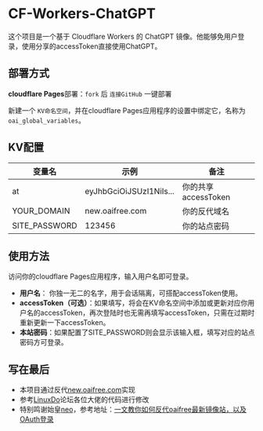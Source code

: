 # CF-Workers-ChatGPT

这个项目是一个基于 Cloudflare Workers 的 ChatGPT 镜像。他能够免用户登录，使用分享的accessToken直接使用ChatGPT。

## 部署方式

**cloudflare Pages**部署：`fork` 后 `连接GitHub` 一键部署

新建一个 `KV命名空间`，并在cloudflare Pages应用程序的设置中绑定它，名称为 `oai_global_variables`。

## KV配置

| 变量名 | 示例 | 备注 | 
|--|--|--|
| at | eyJhbGciOiJSUzI1NiIs... | 你的共享accessToken |
| YOUR_DOMAIN | new.oaifree.com | 你的反代域名 |
| SITE_PASSWORD | 123456 | 你的站点密码 |

## 使用方法

访问你的cloudflare Pages应用程序，输入用户名即可登录。

- **用户名**： 你独一无二的名字，用于会话隔离，可搭配accessToken使用。
- **accessToken（可选）**：如果填写，将会在KV命名空间中添加或更新对应你用户名的accessToken，再次登陆时也无需再填写accessToken，只需在过期时重新更新一下accessToken。
- **本站密码**：如果配置了SITE_PASSWORD则会显示该输入框，填写对应的站点密码方可登录。

## 写在最后
- 本项目通过反代[new.oaifree.com](https://new.oaifree.com)实现
- 参考[LinuxDo](https://linux.do/)论坛各位大佬的代码进行修改
- 特别鸣谢始皇[neo](https://linux.do/u/neo/summary)，参考地址：[一文教你如何反代oaifree最新镜像站，以及OAuth登录](https://linux.do/t/topic/59728)